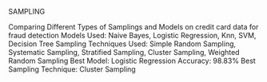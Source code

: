 SAMPLING

Comparing Different Types of Samplings and Models on credit card data for fraud detection
Models Used: Naive Bayes, Logistic Regression, Knn, SVM, Decision Tree
Sampling Techniques Used: Simple Random Sampling, Systematic Sampling, Stratified Sampling, Cluster Sampling, Weighted Random Sampling Best Model: Logistic Regression
Accuracy: 98.83%
Best Sampling Technique: Cluster Sampling
